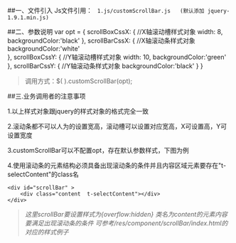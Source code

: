##一、文件引入
Js文件引用：
`
	1.js/customScrollBar.js   (默认添加 jquery-1.9.1.min.js)`

##二、参数说明 
		var opt = {
			scrollBoxCssX: {	//X轴滚动槽样式对象
				width: 8,
				backgroundColor:'black'
			},
			scrollBarCssX: {	//X轴滚动条样式对象	
				backgroundColor:'white'				
			},
			scrollBoxCssY: {	//Y轴滚动槽样式对象
				width: 10,
				backgroundColor:'green'
			},
			scrollBarCssY: {	//Y轴滚动条样式对象
				backgroundColor:'black'
			}
		}
>调用方式：$( ).customScrollBar(opt);	

##三.业务调用者的注意事项
>
1.以上样式对象跟jquery的样式对象的格式完全一致
>
2.滚动条都不可以人为的设置宽高，滚动槽可以设置对应宽高，X可设置高，Y可设置宽度
>
3.customScrollBar可以不配置opt，存在默认参数样式，下图为例
>
4.使用滚动条的元素结构必须具备出现滚动条的条件并且内容区域元素要存在"t-selectContent"的class名

	<div id="scrollBar" >
		<div class="content  t-selectContent"></div>
	</div>
>*这里scrollBar要设置样式为{overflow:hidden}
类名为content的元素内容要满足出现滚动条的条件
可参考/res/component/scrollBar/index.html的对应的样式例子*